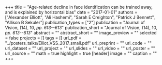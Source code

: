+++
title = "Age-related decline in face identification can be trained away, and is explained by horizontal bias"
date = "2017-01-01"
authors = ["Alexander Elliott", "Ali Hashemi", "Sarah E Creighton", "Patrick J Bennett", "Allison B Sekuler"]
publication_types = ["2"]
publication = "Journal of Vision, (14), 10, _pp. 613--613_"
publication_short = "Journal of Vision, (14), 10, _pp. 613--613_"
abstract = ""
abstract_short = ""
image_preview = ""
selected = false
projects = []
tags = []
url_pdf = "../posters_talks/Elliot_VSS_2017_small.pdf"
url_preprint = ""
url_code = ""
url_dataset = ""
url_project = ""
url_slides = ""
url_video = ""
url_poster = ""
url_source = ""
math = true
highlight = true
[header]
image = ""
caption = ""
+++
